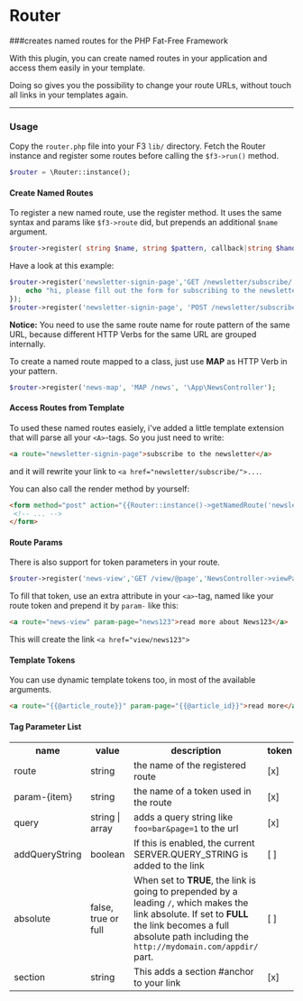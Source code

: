 # Router
###creates named routes for the PHP Fat-Free Framework

With this plugin, you can create named routes in your application and access them easily in your template.

Doing so gives you the possibility to change your route URLs, without touch all links in your templates again.

***
### Usage

Copy the `router.php` file into your F3 `lib/` directory.
Fetch the Router instance and register some routes before calling the `$f3->run()` method.
``` php
$router = \Router::instance();
```

#### Create Named Routes

To register a new named route, use the register method. It uses the same syntax and params like `$f3->route` did, but prepends an additional `$name` argument.

``` php
$router->register( string $name, string $pattern, callback|string $handler, [ int $ttl = 0] , [ int $kbps = 0 ]);
```

Have a look at this example:

``` php
$router->register('newsletter-signin-page','GET /newsletter/subscribe/',function($f3, $params) {
    echo "hi, please fill out the form for subscribing to the newsletter";
});
$router->register('newsletter-signin-page', 'POST /newsletter/subscribe/', '\App\NewsController');
```

**Notice:** You need to use the same route name for route pattern of the same URL, because different HTTP Verbs for the same URL are grouped internally.

To create a named route mapped to a class, just use **MAP** as HTTP Verb in your pattern.

``` php
$router->register('news-map', 'MAP /news', '\App\NewsController');
```

#### Access Routes from Template

To used these named routes easiely, i've added a little template extension that will parse all your `<A>`-tags. So you just need to write:

``` html
<a route="newsletter-signin-page">subscribe to the newsletter</a>
```
and it will rewrite your link to `<a href="newsletter/subscribe/">...`.

You can also call the render method by yourself:

``` html
<form method="post" action="{{Router::instance()->getNamedRoute('newsletter-submit')}}">
 <!-- ... -->
</form>
```

#### Route Params

There is also support for token parameters in your route.

``` php
$router->register('news-view','GET /view/@page','NewsController->viewPage');
```

To fill that token, use an extra attribute in your `<a>`-tag, named like your route token and prepend it by `param-` like this:

``` html
<a route="news-view" param-page="news123">read more about News123</a>
```

This will create the link `<a href="view/news123">`


#### Template Tokens

You can use dynamic template tokens too, in most of the available arguments.

``` html
<a route="{{@article_route}}" param-page="{{@article_id}}">read more</a>
```

#### Tag Parameter List

<table>
    <tr>
        <th>name</th>
        <th>value</th>
        <th>description</th>
        <th>token</th>
    </t>
    <tr>
        <td>route</td>
        <td>string</td>
        <td>the name of the registered route</td>
        <td>[x]</td>
    </tr>
    <tr>
        <td>param-{item}</td>
        <td>string</td>
        <td>the name of a token used in the route</td>
        <td>[x]</td>
    </tr>
    <tr>
        <td>query</td>
        <td>string | array</td>
        <td>adds a query string like <code>foo=bar&page=1</code> to the url</td>
        <td>[x]</td>
    </tr>
    <tr>
        <td>addQueryString</td>
        <td>boolean</td>
        <td>If this is enabled, the current SERVER.QUERY_STRING is added to the link</td>
        <td>[ ]</td>
    </tr>
    <tr>
        <td>absolute</td>
        <td>false, true or full</td>
        <td>When set to <b>TRUE</b>, the link is going to prepended by a leading <code>/</code>, which makes the link absolute.
        If set to <b>FULL</b> the link becomes a full absolute path including the <code>http://mydomain.com/appdir/</code> part.</td>
        <td>[ ]</td>
    </tr>
    <tr>
        <td>section</td>
        <td>string</td>
        <td>This adds a section #anchor to your link</td>
        <td>[x]</td>
    </tr>
</table>
